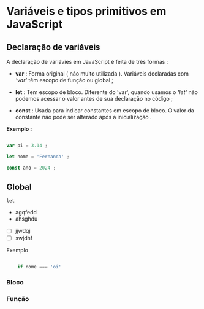 # Variáveis  e tipos primitivos em JavaScript

## Declaração de variáveis

A declaração de variávies em JavaScript é feita de três formas :

- **var** : Forma original ( não muito utilizada ). Variáveis declaradas com *'var'* têm escopo de função ou global ;
  
- **let** : Tem escopo de bloco. Diferente do 'var', quando usamos o *'let'* não podemos acessar o valor antes de sua declaração no código ;
  
- **const** : Usada para indicar constantes em escopo de bloco. O valor da constante não pode ser alterado após a inicialização .
  
**Exemplo :**
```javascript

var pi = 3.14 ;

let nome = 'Fernanda' ;

const ano = 2024 ;


```


## Global
`let`

- agqfedd
- ahsghdu

- [ ] jjwdqj
- [ ] swjdhf

Exemplo 

```javascript

    if nome === 'oi'

```

### Bloco

### Função

